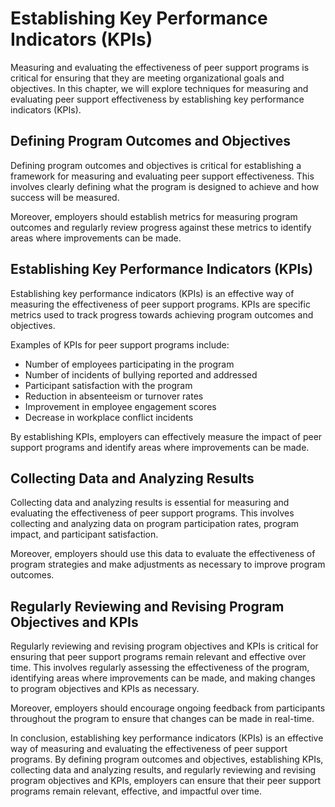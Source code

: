 # Establishing Key Performance Indicators (KPIs)

Measuring and evaluating the effectiveness of peer support programs is critical for ensuring that they are meeting organizational goals and objectives. In this chapter, we will explore techniques for measuring and evaluating peer support effectiveness by establishing key performance indicators (KPIs).

Defining Program Outcomes and Objectives
----------------------------------------

Defining program outcomes and objectives is critical for establishing a framework for measuring and evaluating peer support effectiveness. This involves clearly defining what the program is designed to achieve and how success will be measured.

Moreover, employers should establish metrics for measuring program outcomes and regularly review progress against these metrics to identify areas where improvements can be made.

Establishing Key Performance Indicators (KPIs)
----------------------------------------------

Establishing key performance indicators (KPIs) is an effective way of measuring the effectiveness of peer support programs. KPIs are specific metrics used to track progress towards achieving program outcomes and objectives.

Examples of KPIs for peer support programs include:

* Number of employees participating in the program
* Number of incidents of bullying reported and addressed
* Participant satisfaction with the program
* Reduction in absenteeism or turnover rates
* Improvement in employee engagement scores
* Decrease in workplace conflict incidents

By establishing KPIs, employers can effectively measure the impact of peer support programs and identify areas where improvements can be made.

Collecting Data and Analyzing Results
-------------------------------------

Collecting data and analyzing results is essential for measuring and evaluating the effectiveness of peer support programs. This involves collecting and analyzing data on program participation rates, program impact, and participant satisfaction.

Moreover, employers should use this data to evaluate the effectiveness of program strategies and make adjustments as necessary to improve program outcomes.

Regularly Reviewing and Revising Program Objectives and KPIs
------------------------------------------------------------

Regularly reviewing and revising program objectives and KPIs is critical for ensuring that peer support programs remain relevant and effective over time. This involves regularly assessing the effectiveness of the program, identifying areas where improvements can be made, and making changes to program objectives and KPIs as necessary.

Moreover, employers should encourage ongoing feedback from participants throughout the program to ensure that changes can be made in real-time.

In conclusion, establishing key performance indicators (KPIs) is an effective way of measuring and evaluating the effectiveness of peer support programs. By defining program outcomes and objectives, establishing KPIs, collecting data and analyzing results, and regularly reviewing and revising program objectives and KPIs, employers can ensure that their peer support programs remain relevant, effective, and impactful over time.


